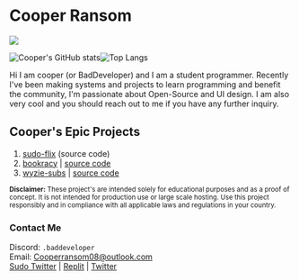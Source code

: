 # Cooper Ransom

![](https://komarev.com/ghpvc/?itzCozi&color=dc143c&style=for-the-badge&base=1000&abbreviated=true)  

![Cooper's GitHub stats](https://github-readme-stats.vercel.app/api?username=itzCozi&show_icons=true&theme=nord)![Top Langs](https://github-readme-stats.vercel.app/api/top-langs/?username=itzCozi&hide=css,batchfile,glsl&langs_count=5&theme=nord)

Hi I am cooper (or BadDeveloper) and I am a student programmer. Recently I've been making systems and projects to learn programming and benefit the community, I'm passionate about Open-Source and UI design. I am also very cool and you should reach out to me if you have any further inquiry.

## Cooper's Epic Projects
1. [sudo-flix](https://github.com/sussy-code) (source code)
2. [bookracy](https://bookracy.org) | [source code](https://github.com/bookracy)
3. [wyzie-subs](https://subs.wyzie.ru) | [source code](https://github.com/itzCozi/wyzie-subs)

<sup>
<strong>Disclaimer:</strong> These project's are intended solely for educational purposes and as a proof of concept. It is not intended for production use or large scale hosting. Use this project responsibly and in compliance with all applicable laws and regulations in your country.
</sup>

### Contact Me
Discord: `.baddeveloper`  
Email: Cooperransom08@outlook.com  
[Sudo Twitter](https://x.com/sudoflix)  |  [Replit](https://replit.com/@cozi08)  |  [Twitter](https://x.com/lilmancoop420)
